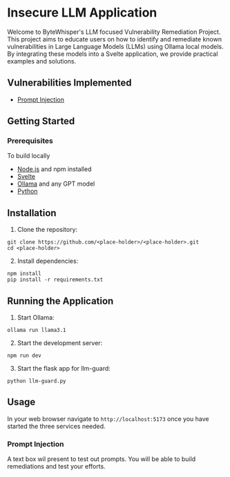 # Insecure LLM Application
Welcome to ByteWhisper's LLM focused Vulnerability Remediation Project. This project aims to educate users on how to identify and remediate known vulnerabilities in Large Language Models (LLMs) using Ollama local models. By integrating these models into a Svelte application, we provide practical examples and solutions. 

## Vulnerabilities Implemented
* [Prompt Injection](https://genai.owasp.org/llmrisk/llm01-prompt-injection/)

## Getting Started
### Prerequisites
To build locally
* [Node.js](https://nodejs.org/en) and npm installed
* [Svelte](https://svelte.dev/)
* [Ollama](https://ollama.com/) and any GPT model
* [Python](https://python.org/)

## Installation
1. Clone the repository:
```shell
git clone https://github.com/<place-holder>/<place-holder>.git
cd <place-holder>
```
2. Install dependencies:
```shell
npm install
pip install -r requirements.txt
```
## Running the Application
1. Start Ollama:
```shell
ollama run llama3.1
```
2. Start the development server:
```shell
npm run dev
```
3. Start the flask app for llm-guard:
```shell
python llm-guard.py
```
## Usage
In your web browser navigate to `http://localhost:5173` once you have started the three services needed.
### Prompt Injection
A text box wil present to test out prompts. You will be able to build remediations and test your efforts.